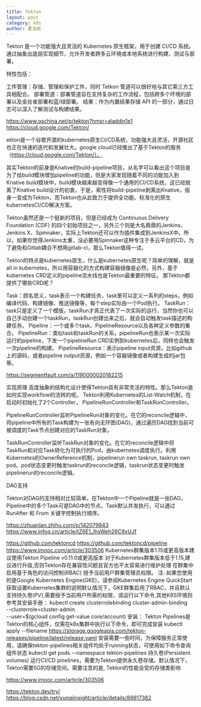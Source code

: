 ```yaml
---
title: Tekton
layout: post
category: k8s
author: 夏泽民
---
```

Tekton 是一个功能强大且灵活的 Kubernetes 原生框架，用于创建 CI/CD 系统。通过抽象出底层实现细节，允许开发者跨多云环境或本地系统进行构建、测试与部署。

特性包括：

工件管理：存储、管理和保护工件，同时 Tetkon 管道可以很好地与其它第三方工具相配合。
部署管道：部署管道旨在支持复杂的工作流程，包括跨多个环境的部署以及金丝雀部署和蓝/绿部署。
结果：作为内置结果存储 API 的一部分，通过日志可以深入了解测试与构建结果。
<!-- more -->
https://www.oschina.net/p/tekton?hmsr=aladdin1e1
https://cloud.google.com/Tekton/

ekton是一个谷歌开源的kubernetes原生CI/CD系统，功能强大且灵活，开源社区也正在快速的迭代和发展壮大。google cloud已经推出了基于Tekton的服务（https://cloud.google.com/Tekton/）。

其实Tekton的前身是Knative的build-pipeline项目，从名字可以看出这个项目是为了给build模块增加pipeline的功能，但是大家发现随着不同的功能加入到Knative build模块中，build模块越来越变得像一个通用的CI/CD系统，这已经脱离了Knative build设计的初衷，于是，索性将build-pipeline剥离出Knative，摇身一变成为Tekton，而Tekton也从此致力于提供全功能、标准化的原生kubernetesCI/CD解决方案。

Tekton虽然还是一个挺新的项目，但是已经成为 Continuous Delivery Foundation (CDF) 的四个初始项目之一，另外三个则是大名鼎鼎的Jenkins、Jenkins X、Spinnaker，实际上Tekton还可以作为插件集成到JenkinsX中。所以，如果你觉得Jenkins太重，没必要用Spinnaker这种专注于多云平台的CD，为了避免和Gitlab耦合不想用gitlab-ci，那么Tekton值得一试。

Tekton的特点是kubernetes原生，什么是kubernetes原生呢？简单的理解，就是all in kubernetes，所以用容器化的方式构建容器镜像是必然，另外，基于kubernetes CRD定义的pipeline流水线也是Tekton最重要的特征。
那Tekton都提供了哪些CRD呢？

Task：顾名思义，task表示一个构建任务，task里可以定义一系列的steps，例如编译代码、构建镜像、推送镜像等，每个step实际由一个Pod执行。
TaskRun：task只是定义了一个模版，taskRun才真正代表了一次实际的运行，当然你也可以自己手动创建一个taskRun，taskRun创建出来之后，就会自动触发task描述的构建任务。
Pipeline：一个或多个task、PipelineResource以及各种定义参数的集合。
PipelineRun：类似task和taskRun的关系，pipelineRun也表示某一次实际运行的pipeline，下发一个pipelineRun CRD实例到kubernetes后，同样也会触发一次pipeline的构建。
PipelineResource：表示pipeline input资源，比如github上的源码，或者pipeline output资源，例如一个容器镜像或者构建生成的jar包等。

https://segmentfault.com/a/1190000020182215

实现原理
高度抽象的结构化设计使得Tekton具有非常灵活的特性。那么Tekton是如何实现workflow的流转的呢。
Tekton利用Kubernetes的List-Watch机制，在启动时初始化了2个Controller， PipelineRunController和TaskRunController。

PipelineRunController监听PipelineRun对象的变化。在它的reconcile逻辑中，将pipeline中所有的Task构建为一张有向无环图(DAG)，通过遍历DAG找到当前可被调度的Task节点创建对应的TaskRun对象。

TaskRunController监听TaskRun对象的变化。在它的reconcile逻辑中将TaskRun和对应Task转化为可执行的Pod，由kubernetes调度执行。利用Kubernetes的OwnerReference机制，pipelinerun own taskrun, taskrun own pod。pod状态变更时触发taskrun的reconcile逻辑，taskrun状态变更时触发pipelinerun的reconcile逻辑。

DAG支持

Tekton对DAG的支持相对比较简单。在Tekton中一个Pipeline就是一张DAG，Pipeline中的多个Task可是DAG中的节点。Task默认并发执行，可以通过 RunAfter 和 From 关键字控制执行顺序。

https://zhuanlan.zhihu.com/p/142079943
https://www.infoq.cn/article/tZ6E1_lhsWeh26C9xUJf

https://github.com/tektoncd
https://github.com/tektoncd/pipeline
https://www.imooc.com/article/303506
Kubernetes群集版本1.15或更高版本建议使用Tekton Pipeline v0.11.0或更高版本
对于Kubernetes群集版本低于1.15,建议进行升级,否则Tekton存在兼容性问题且官方也不太容易进行维护处理
在群集中启用基于角色的访问控制(RBAC)
授予当前用户群集管理员权限。
注: 如果您使用的是Google Kubernetes Engine(GKE)，请参阅Kubernetes Engine QuickStart获取设置Kubernetes集群的说明默认情况下，GKE群集启用了RBAC，并且默认支持持久卷(PV),需要授予当前用户所需的权限，请运行以下命令,其他K8S环境则参考其安装手册：
kubectl create clusterrolebinding cluster-admin-binding \
--clusterrole=cluster-admin \
--user=$(gcloud config get-value core/account)
安装：
Tekton Pipelines是Tekton的核心组件，仅需在k8s集群中执行以下命令，即可完成安装
kubectl apply --filename https://storage.googleapis.com/tekton-releases/pipeline/latest/release.yaml
安装需要一些时间，为保障服务正常使用，请确保tekton-pipelines相关组件均处于running状态，可使用如下命令查询组件状态
kubectl get pods --namespace tekton-pipelines
持久卷(Persistent volumes)
运行CI/CD pinelines，需要为Tekton提供永久卷存储。默认情况下，Tekton需要5G的存储空间。需要注意的是, Tekton的性能会受的存储类影响

https://www.imooc.com/article/303506

https://tekton.dev/try/
https://blog.csdn.net/yunqiinsight/article/details/89917382
